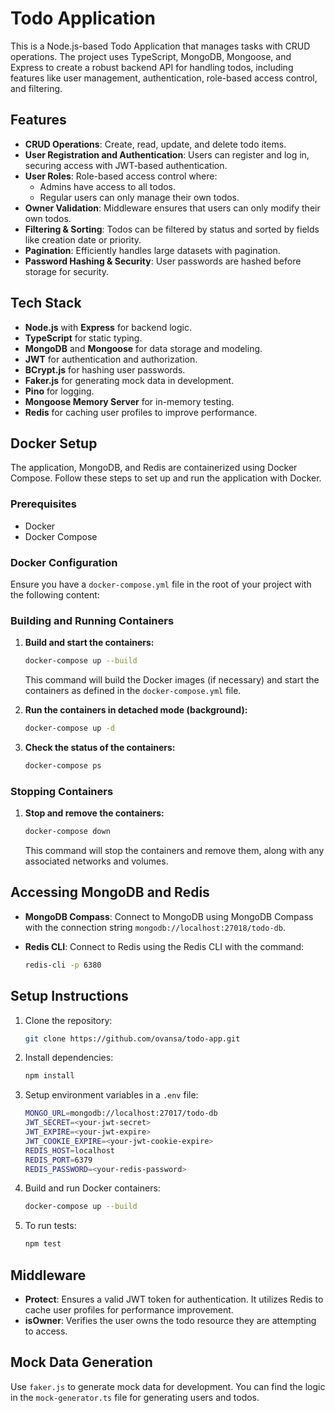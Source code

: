# Todo Application

This is a Node.js-based Todo Application that manages tasks with CRUD operations. The project uses TypeScript, MongoDB, Mongoose, and Express to create a robust backend API for handling todos, including features like user management, authentication, role-based access control, and filtering.

## Features

- **CRUD Operations**: Create, read, update, and delete todo items.
- **User Registration and Authentication**: Users can register and log in, securing access with JWT-based authentication.
- **User Roles**: Role-based access control where:
  - Admins have access to all todos.
  - Regular users can only manage their own todos.
- **Owner Validation**: Middleware ensures that users can only modify their own todos.
- **Filtering & Sorting**: Todos can be filtered by status and sorted by fields like creation date or priority.
- **Pagination**: Efficiently handles large datasets with pagination.
- **Password Hashing & Security**: User passwords are hashed before storage for security.

## Tech Stack

- **Node.js** with **Express** for backend logic.
- **TypeScript** for static typing.
- **MongoDB** and **Mongoose** for data storage and modeling.
- **JWT** for authentication and authorization.
- **BCrypt.js** for hashing user passwords.
- **Faker.js** for generating mock data in development.
- **Pino** for logging.
- **Mongoose Memory Server** for in-memory testing.
- **Redis** for caching user profiles to improve performance.

## Docker Setup

The application, MongoDB, and Redis are containerized using Docker Compose. Follow these steps to set up and run the application with Docker.

### Prerequisites

- Docker
- Docker Compose

### Docker Configuration

Ensure you have a `docker-compose.yml` file in the root of your project with the following content:

### Building and Running Containers

1. **Build and start the containers:**

   ```bash
   docker-compose up --build
   ```

   This command will build the Docker images (if necessary) and start the containers as defined in the `docker-compose.yml` file.

2. **Run the containers in detached mode (background):**

   ```bash
   docker-compose up -d
   ```

3. **Check the status of the containers:**

   ```bash
   docker-compose ps
   ```

### Stopping Containers

1. **Stop and remove the containers:**

   ```bash
   docker-compose down
   ```

   This command will stop the containers and remove them, along with any associated networks and volumes.

## Accessing MongoDB and Redis

- **MongoDB Compass**: Connect to MongoDB using MongoDB Compass with the connection string `mongodb://localhost:27018/todo-db`.

- **Redis CLI**: Connect to Redis using the Redis CLI with the command:

  ```bash
  redis-cli -p 6380
  ```

## Setup Instructions

1. Clone the repository:
   ```bash
   git clone https://github.com/ovansa/todo-app.git
   ```
2. Install dependencies:
   ```bash
   npm install
   ```
3. Setup environment variables in a `.env` file:
   ```bash
   MONGO_URL=mongodb://localhost:27017/todo-db
   JWT_SECRET=<your-jwt-secret>
   JWT_EXPIRE=<your-jwt-expire>
   JWT_COOKIE_EXPIRE=<your-jwt-cookie-expire>
   REDIS_HOST=localhost
   REDIS_PORT=6379
   REDIS_PASSWORD=<your-redis-password>
   ```
4. Build and run Docker containers:
   ```bash
   docker-compose up --build
   ```
5. To run tests:
   ```bash
   npm test
   ```

## Middleware

- **Protect**: Ensures a valid JWT token for authentication. It utilizes Redis to cache user profiles for performance improvement.
- **isOwner**: Verifies the user owns the todo resource they are attempting to access.

## Mock Data Generation

Use `faker.js` to generate mock data for development. You can find the logic in the `mock-generator.ts` file for generating users and todos.
